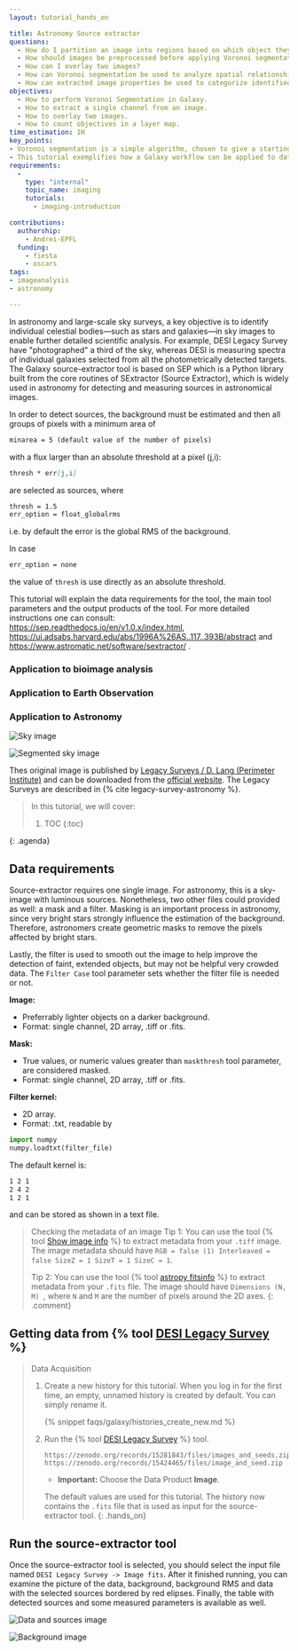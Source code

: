 ```yaml
---
layout: tutorial_hands_on

title: Astronomy Source extractor
questions:
  - How do I partition an image into regions based on which object they are nearest to (Voronoi segmentation)?
  - How should images be preprocessed before applying Voronoi segmentation?
  - How can I overlay two images?
  - How can Voronoi segmentation be used to analyze spatial relationships?
  - How can extracted image properties be used to categorize identified objects? 
objectives:
  - How to perform Voronoi Segmentation in Galaxy.
  - How to extract a single channel from an image. 
  - How to overlay two images. 
  - How to count objectives in a layer map. 
time_estimation: 1H
key_points:
- Voronoi segmentation is a simple algorithm, chosen to give a starting point for working with image segmentation. 
- This tutorial exemplifies how a Galaxy workflow can be applied to data from several different domains. 
requirements:
  -
    type: "internal"
    topic_name: imaging
    tutorials:
      - imaging-introduction

contributions:
  authorship:
    - Andrei-EPFL
  funding:
    - fiesta
    - oscars
tags:
- imageanalysis
- astronomy

---
```


In astronomy and large-scale sky surveys, a key objective is to identify individual celestial bodies—such as stars and galaxies—in sky images to enable further detailed scientific analysis. For example, DESI Legacy Survey have "photographed" a third of the sky, whereas DESI is measuring spectra of individual galaxies selected from all the photometrically detected targets.
The Galaxy source-extractor tool is based on SEP which is a Python library built from the core routines of SExtractor (Source Extractor), which is widely used in astronomy for detecting and measuring sources in astronomical images. 

In order to detect sources, the background must be estimated and then all groups of pixels with a minimum area of
```markdown
minarea = 5 (default value of the number of pixels)
```
 with a flux larger than an absolute threshold at a pixel (j,i):
```markdown
thresh * err[j,i]
```
are selected as sources, where 
```markdown
thresh = 1.5
err_option = float_globalrms
```
i.e. by default the error is the global RMS of the background.

In case
```markdown
err_option = none
```
the value of ```thresh``` is use directly as an absolute threshold.

This tutorial will explain the data requirements for the tool, the main tool parameters and the output products of the tool. For more detailed instructions one can consult: https://sep.readthedocs.io/en/v1.0.x/index.html, https://ui.adsabs.harvard.edu/abs/1996A%26AS..117..393B/abstract and https://www.astromatic.net/software/sextractor/ .

### Application to bioimage analysis


### Application to Earth Observation


### Application to Astronomy

![Sky image](../../images/voronoi-segmentation/sky_image_IMAGE.png "Sky image.")

![Segmented sky image](../../images/voronoi-segmentation/sky_image_OVERLAY_VORONOI.png "Segmented sky image.")

Thes original image is published by [Legacy Surveys / D. Lang (Perimeter Institute)](https://www.legacysurvey.org/acknowledgment/) and can be downloaded from the [official website](https://www.legacysurvey.org/viewer/jpeg-cutout?ra=53.16216667&dec=-27.79149167&layer=ls-dr10&pixscale=0.262&size=1200). The Legacy Surveys are described in {% cite legacy-survey-astronomy %}.

> <agenda-title></agenda-title>
>
> In this tutorial, we will cover:
>
> 1. TOC
> {:toc}
>
{: .agenda}


## Data requirements 
Source-extractor requires one single image. For astronomy, this is a sky-image with luminous sources. Nonetheless, two other files could provided as well: a mask and a filter. Masking is an important process in astronomy, since very bright stars strongly influence the estimation of the background. Therefore, astronomers create geometric masks to remove the pixels affected by bright stars. 

Lastly, the filter is used to smooth out the image to help improve the detection of faint, extended objects, but may not be helpful very crowded data. The ```Filter Case``` tool parameter sets whether the filter file is needed or not.


**Image:** 
- Preferrably lighter objects on a darker background.
- Format: single channel, 2D array, .tiff or .fits. 

**Mask:** 
- True values, or numeric values greater than ```maskthresh``` tool parameter, are considered masked.
- Format: single channel, 2D array, .tiff or .fits. 

**Filter kernel:** 
- 2D array.
- Format: .txt, readable by
```python
import numpy
numpy.loadtxt(filter_file)
```
The default kernel is:
```markdown
1 2 1
2 4 2
1 2 1
```
and can be stored as shown in a text file.

> <comment-title> Checking the metadata of an image </comment-title>
> Tip 1: You can use the tool {% tool [Show image info](toolshed.g2.bx.psu.edu/repos/imgteam/image_info/ip_imageinfo/5.7.1+galaxy1) %} to extract metadata from your ```.tiff``` image. The image metadata should have
> ``` RGB = false (1) Interleaved = false SizeZ = 1 SizeT = 1 SizeC = 1 ```.
>
> Tip 2: You can use the tool {% tool [astropy fitsinfo](toolshed.g2.bx.psu.edu/repos/astroteam/astropy_fitsinfo/astropy_fitsinfo/0.2.0+galaxy2) %} to extract metadata from your ```.fits``` file. The image should have ```Dimensions (N, M) ```, where ```N``` and ```M``` are the number of pixels around the 2D axes. 
{: .comment}


## Getting data from {% tool [DESI Legacy Survey](toolshed.g2.bx.psu.edu/repos/astroteam/desi_legacy_survey_astro_tool/desi_legacy_survey_astro_tool/0.0.2+galaxy0) %}
> <hands-on-title> Data Acquisition </hands-on-title>
>
> 1. Create a new history for this tutorial. When you log in for the first time, an empty, unnamed history is created by default. You can simply rename it.
> 
>    {% snippet faqs/galaxy/histories_create_new.md %}
> 
> 2. Run the {% tool [DESI Legacy Survey](toolshed.g2.bx.psu.edu/repos/astroteam/desi_legacy_survey_astro_tool/desi_legacy_survey_astro_tool/0.0.2+galaxy0) %} tool. 
> 
>    ```
>    https://zenodo.org/records/15281843/files/images_and_seeds.zip
>    https://zenodo.org/records/15424465/files/image_and_seed.zip
>    ```
> 
>    - **Important:** Choose the Data Product **Image**.
> 
>    The default values are used for this tutorial.
>    The history now contains the ```.fits``` file that is used as input for the source-extractor tool.
{: .hands_on}


## Run the source-extractor tool

Once the source-extractor tool is selected, you should select the input file named ``` DESI Legacy Survey -> Image fits ```. After it finished running, you can examine the picture of the data, background, background RMS and data with the selected sources bordered by red elipses. Finally, the table with detected sources and some measured parameters is available as well.

![Data and sources image](../../images/astronomy-source-extractor/source-extractor_data_sources_no_mask.png "Data and detected sources image.")

![Background image](../../images/astronomy-source-extractor/source-extractor_background_no_mask.png "Background image.")
